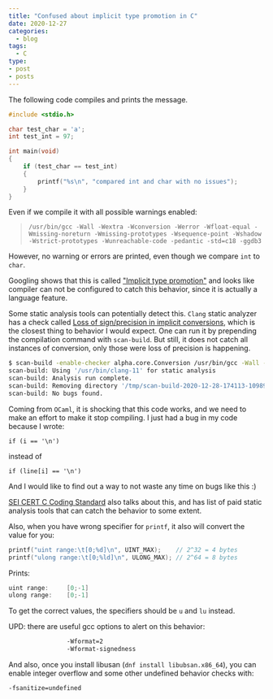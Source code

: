 ```yaml
---
title: "Confused about implicit type promotion in C"
date: 2020-12-27
categories:
  - blog
tags:
  - C
type:
- post
- posts
---
```


The following code compiles and prints the message.

``` c
#include <stdio.h>

char test_char = 'a';
int test_int = 97;

int main(void)
{
    if (test_char == test_int)
    {
        printf("%s\n", "compared int and char with no issues");
    }
}
```

Even if we compile it with all possible warnings enabled:
> `/usr/bin/gcc -Wall -Wextra -Wconversion -Werror -Wfloat-equal -Wmissing-noreturn -Wmissing-prototypes -Wsequence-point -Wshadow -Wstrict-prototypes -Wunreachable-code -pedantic -std=c18 -ggdb3`

However, no warning or errors are printed, even though we compare `int` to `char`.

Googling shows that this is called ["Implicit type promotion"](https://stackoverflow.com/questions/46073295/implicit-type-promotion-rules)
and looks like compiler can not be configured to catch this behavior, since it is actually a language feature.

Some static analysis tools can potentially detect this. `Clang` static analyzer has a check called
[Loss of sign/precision in implicit conversions](https://clang.llvm.org/docs/analyzer/checkers.html#alpha-core-conversion-c-c-objc),
which is the closest thing to behavior I would expect.
One can run it by prepending the compilation command with `scan-build`. But still, it does not catch all instances of conversion, only 
those were loss of precision is happening.

``` bash
$ scan-build -enable-checker alpha.core.Conversion /usr/bin/gcc -Wall -Wextra -Wconversion -Werror -Wfloat-equal -Wmissing-noreturn -Wmissing-prototypes -Wsequence-point -Wshadow -Wstrict-prototypes -Wunreachable-code -pedantic -std=c18 -ggdb3 test.c -o test.exe
scan-build: Using '/usr/bin/clang-11' for static analysis
scan-build: Analysis run complete.
scan-build: Removing directory '/tmp/scan-build-2020-12-28-174113-109891-1' because it contains no reports.
scan-build: No bugs found.
```

Coming from `OCaml`, it is shocking that this code works, and we need to make an effort to make it stop compiling.
I just had a bug in my code because I wrote:

```if (i == '\n')```

instead of 

```if (line[i] == '\n')```

And I would like to find out a way to not waste any time on bugs like this :)

[SEI CERT C Coding Standard](https://wiki.sei.cmu.edu/confluence/display/c/INT02-C.+Understand+integer+conversion+rules) also talks about this, and has list of paid static analysis tools that can catch the behavior to some extent.

Also, when you have wrong specifier for `printf`, it also will convert the value for you:

``` C
printf("uint range:\t[0;%d]\n", UINT_MAX);    // 2^32 = 4 bytes
printf("ulong range:\t[0;%ld]\n", ULONG_MAX); // 2^64 = 8 bytes
```

Prints:
``` C
uint range:     [0;-1]
ulong range:    [0;-1]
```

To get the correct values, the specifiers should be `u` and `lu` instead.

UPD: there are useful gcc options to alert on this behavior:
``` bash
				-Wformat=2
				-Wformat-signedness
```

And also, once you install libusan (`dnf install libubsan.x86_64`), you can enable integer overflow
and some other undefined behavior checks with:
``` bash
-fsanitize=undefined
```
